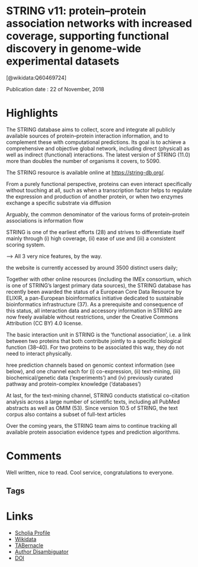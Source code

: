
STRING v11: protein–protein association networks with increased coverage, supporting functional discovery in genome-wide experimental datasets
==============================================================================================================================================
  
  [@wikidata:Q60469724]  
  
Publication date : 22 of November, 2018  

# Highlights
The STRING database aims to collect, score and integrate all publicly available sources of protein–protein interaction information, and to complement these with computational predictions. Its goal is to achieve a comprehensive and objective global network, including direct (physical) as well as indirect (functional) interactions. The latest version of STRING (11.0) more than doubles the number of organisms it covers, to 5090.

 The STRING resource is available online at https://string-db.org/.

From a purely functional perspective, proteins can even interact specifically without touching at all, such as when a transcription factor helps to regulate the expression and production of another protein, or when two enzymes exchange a specific substrate via diffusion

Arguably, the common denominator of the various forms of protein–protein associations is information flow

STRING is one of the earliest efforts (28) and strives to differentiate itself mainly through (i) high coverage, (ii) ease of use and (iii) a consistent scoring system. 

--> All 3 very nice features, by the way.

the website is currently accessed by around 3500 distinct users daily;


Together with other online resources (including the IMEx consortium, which is one of STRING’s largest primary data sources), the STRING database has recently been awarded the status of a European Core Data Resource by ELIXIR, a pan-European bioinformatics initiative dedicated to sustainable bioinformatics infrastructure (37). As a prerequisite and consequence of this status, all interaction data and accessory information in STRING are now freely available without restrictions, under the Creative Commons Attribution (CC BY) 4.0 license.


The basic interaction unit in STRING is the ‘functional association’, i.e. a link between two proteins that both contribute jointly to a specific biological function (38–40). For two proteins to be associated this way, they do not need to interact physically.

hree prediction channels based on genomic context information (see below), and one channel each for (i) co-expression, (ii) text-mining, (iii) biochemical/genetic data (‘experiments’) and (iv) previously curated pathway and protein-complex knowledge (‘databases’)

At last, for the text-mining channel, STRING conducts statistical co-citation analysis across a large number of scientific texts, including all PubMed abstracts as well as OMIM (53). Since version 10.5 of STRING, the text corpus also contains a subset of full-text articles

Over the coming years, the STRING team aims to continue tracking all available protein association evidence types and prediction algorithms.

# Comments

Well written, nice to read. Cool service, congratulations to everyone.
## Tags

# Links
  
 * [Scholia Profile](https://scholia.toolforge.org/work/Q60469724)  
 * [Wikidata](https://www.wikidata.org/wiki/Q60469724)  
 * [TABernacle](https://tabernacle.toolforge.org/?#/tab/manual/Q60469724/P921%3BP4510)  
 * [Author Disambiguator](https://author-disambiguator.toolforge.org/work_item_oauth.php?id=Q60469724&batch_id=&match=1&author_list_id=&doit=Get+author+links+for+work)  
 * [DOI](https://doi.org/10.1093/NAR/GKY1131)  
